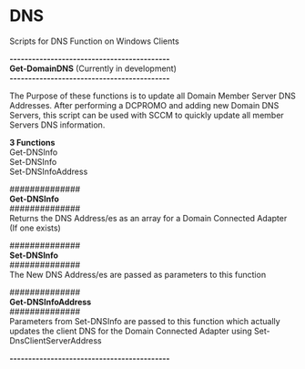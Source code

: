 # DNS 
  
Scripts for DNS Function on Windows Clients  
  
**-------------------------------------------**  
**Get-DomainDNS** (Currently in development)  
**-------------------------------------------**  
  
The Purpose of these functions is to update all Domain Member Server DNS Addresses. After performing a DCPROMO and adding new Domain DNS Servers, this script can be used with SCCM to quickly update all member Servers DNS information.  
  
**3 Functions**  
 Get-DNSInfo  
 Set-DNSInfo  
 Set-DNSInfoAddress  
   
##############  
**Get-DNSInfo**  
##############  
Returns the DNS Address/es as an array for a Domain Connected Adapter (If one exists) 
  
##############  
**Set-DNSInfo**  
##############  
The New DNS Address/es are passed as parameters to this function  
  
##############  
**Get-DNSInfoAddress**  
##############  
Parameters from Set-DNSInfo are passed to this function which actually updates the client DNS for the Domain Connected Adapter using Set-DnsClientServerAddress  
  
**-------------------------------------------**  
